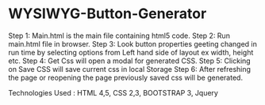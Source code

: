 # WYSIWYG-Button-Generator
Step 1: Main.html is the main file containing html5 code.
Step 2: Run main.html file in browser.
Step 3: Look button properties geeting changed in run time by selecting options from Left hand side of layout ex width, height etc.
Step 4: Get Css will open a modal for generated CSS.
Step 5: Clicking on Save CSS will save current css in local Storage
Step 6: After refreshing the page or reopening the page previously saved css will be generated.


Technologies Used : HTML 4,5, CSS 2,3, BOOTSTRAP 3, Jquery


